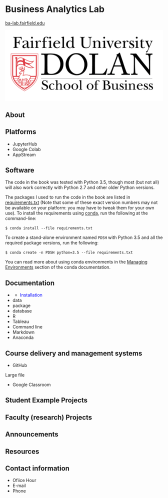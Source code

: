 # Business Analytics Lab 

[ba-lab.fairfield.edu](ba-lab.fairfield.edu)
 
 ![cover image](/Dolan.png)
 
## About
 
## Platforms

+ JupyterHub
+ Google Colab
+ AppStream

## Software

The code in the book was tested with Python 3.5, though most (but not all) will also work correctly with Python 2.7 and other older Python versions.

The packages I used to run the code in the book are listed in [requirements.txt](requirements.txt) (Note that some of these exact version numbers may not be available on your platform: you may have to tweak them for your own use).
To install the requirements using [conda](http://conda.pydata.org), run the following at the command-line:

```
$ conda install --file requirements.txt
```

To create a stand-alone environment named ``PDSH`` with Python 3.5 and all the required package versions, run the following:

```
$ conda create -n PDSH python=3.5 --file requirements.txt
```

You can read more about using conda environments in the [Managing Environments](http://conda.pydata.org/docs/using/envs.html) section of the conda documentation.

## Documentation

+ - <span style="color:blue"> Installation </span>
+ data
+ package
+ database
+ R
+ Tableau
+ Command line
+ Markdown
+ Anaconda

## Course delivery and management systems

+ GitHub

Large file

+ Google Classroom


## Student Example Projects
## Faculty (research) Projects
## Announcements
## Resources
## Contact information
+ Ofiice Hour
+ E-mail
+ Phone
